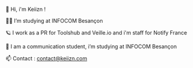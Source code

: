 💎 Hi, i'm Keiizn ! 

👨‍🔬 I’m studying at INFOCOM Besançon

🪐 I work as a PR for Toolshub and Veille.io and i'm staff for Notify France

🤝 I am a communication student, i’m studying at INFOCOM Besançon

📫 Contact : contact@keiizn.com
